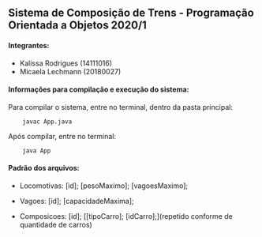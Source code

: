 ## Sistema	de	Composição	de	Trens - Programação Orientada a Objetos 2020/1

#### Integrantes: 
 - Kalissa Rodrigues (14111016)
 - Micaela Lechmann (20180027)

#### Informações para compilação e execução do sistema:
Para compilar o sistema, entre no terminal, dentro da pasta principal:
```
    javac App.java
```
Após compilar, entre no terminal:
```
    java App
```

#### Padrão dos arquivos: 

- Locomotivas: 
[id]; [pesoMaximo]; [vagoesMaximo];

- Vagoes: 
[id]; [capacidadeMaxima];

- Composicoes:
[id]; [[tipoCarro]; [idCarro];](repetido conforme de quantidade de carros)